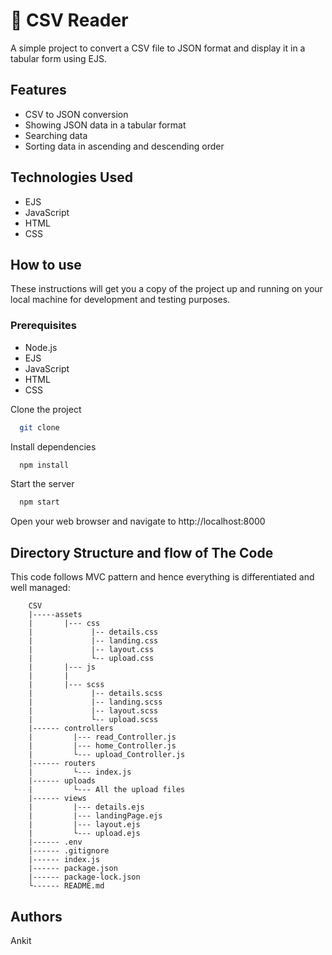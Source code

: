 
# 📁 CSV Reader
A simple project to convert a CSV file to JSON format and display it in a tabular form using EJS.


## Features

- CSV to JSON conversion
- Showing JSON data in a tabular format
- Searching data
- Sorting data in ascending and descending order


## Technologies Used

- EJS
- JavaScript
- HTML
- CSS


## How to use

These instructions will get you a copy of the project up and running on your local machine for development and testing purposes.

### Prerequisites
- Node.js
- EJS
- JavaScript
- HTML
- CSS

Clone the project

```bash
  git clone
```

Install dependencies

```bash
  npm install
```

Start the server

```bash
  npm start
```

Open your web browser and navigate to http://localhost:8000
## Directory Structure and flow of The Code
This code follows MVC pattern and hence everything is differentiated and well managed:

        CSV
        |-----assets
        |       |--- css
        |             |-- details.css
        |             |-- landing.css
        |             |-- layout.css
        |             └-- upload.css
        |       |--- js
        |       |     
        |       |--- scss
        |             |-- details.scss
        |             |-- landing.scss
        |             |-- layout.scss
        |             └-- upload.scss
        |------ controllers
        |         |--- read_Controller.js
        |         |--- home_Controller.js
        |         └--- upload_Controller.js
        |------ routers
        |         └--- index.js
        |------ uploads
        |         └--- All the upload files
        |------ views
        |         |--- details.ejs
        |         |--- landingPage.ejs
        |         |--- layout.ejs
        |         └--- upload.ejs  
        |------ .env
        |------ .gitignore
        |------ index.js
        |------ package.json
        |------ package-lock.json
        └------ README.md


## Authors
Ankit

